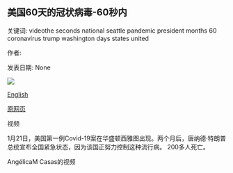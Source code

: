 ## 美国60天的冠状病毒-60秒内

关键词: videothe seconds national seattle pandemic president months 60 coronavirus trump washington days states united

作者: 

发表日期: None

![](https://ichef.bbci.co.uk/news/1024/branded_news/121CB/production/_111378147_p0877ksy.jpg)

[English](60%20days%20of%20coronavirus%20in%20the%20US%20-%20in%2060%20seconds.md)

[原网页](https://www.bbc.com/news/world-us-canada-51969568)

视频

1月21日，美国第一例Covid-19案在华盛顿西雅图出现。两个月后，唐纳德·特朗普总统宣布全国紧急状态，因为该国正努力控制这种流行病。 200多人死亡。

AngélicaM Casas的视频